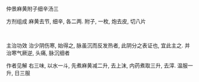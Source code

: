 仲景麻黄附子细辛汤三

方剂组成 麻黄去节, 细辛, 各二两. 附子, 一枚, 炮去皮, 切八片

 

主治功效 治少阴伤寒, 始得之, 脉虽沉而反发热者, 此阴分之表证也, 宜此主之. 并治寒气厥逆, 头痛, 脉沉细者 

作者见解 右三味, 以水一斗, 先煮麻黄减二升, 去上沫, 内药煮取三升, 去滓. 温服一升, 日三服 

